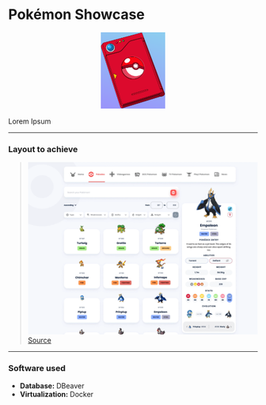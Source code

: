 # Pokémon Showcase

<div align="center">
<p>
    <img src="Pokedex.png" width="130" alt="Pokedex" />
</p>
</div>

Lorem Ipsum

---
### Layout to achieve
> ![Pokémon Challenge](./layout.gif)
> [Source](https://www.behance.net/gallery/113562309/Pokemon-Pokedex-Website-Redesign-Concept)

---
### Software used
- **Database:** DBeaver
- **Virtualization:** Docker